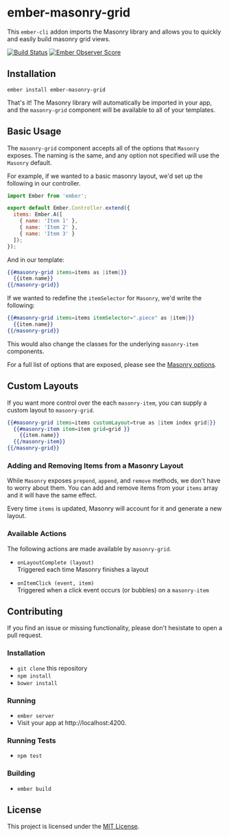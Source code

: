 # ember-masonry-grid

This `ember-cli` addon imports the Masonry library and allows you to quickly and easily build masonry grid views.

[![Build Status](https://travis-ci.org/gmurphey/ember-masonry-grid.svg?branch=master)](https://travis-ci.org/gmurphey/ember-masonry-grid) [![Ember Observer Score](http://emberobserver.com/badges/ember-masonry-grid.svg)](http://emberobserver.com/addons/ember-masonry-grid)

## Installation
`ember install ember-masonry-grid`

That's it! The Masonry library will automatically be imported in your app, and the `masonry-grid` component will be available to all of your templates.

## Basic Usage
The `masonry-grid` component accepts all of the options that `Masonry` exposes. The naming is the same, and any option not specified will use the `Masonry` default.

For example, if we wanted to a basic masonry layout, we'd set up the following in our controller.

``` javascript
import Ember from 'ember';

export default Ember.Controller.extend({
  items: Ember.A([
    { name: 'Item 1' },
    { name: 'Item 2' },
    { name: 'Item 3' }
  ]);
});
```

And in our template:

```hbs
{{#masonry-grid items=items as |item|}}
  {{item.name}}
{{/masonry-grid}}
```

If we wanted to redefine the `itemSelector` for `Masonry`, we'd write the following:

```hbs
{{#masonry-grid items=items itemSelector=".piece" as |item|}}
  {{item.name}}
{{/masonry-grid}}
```

This would also change the classes for the underlying `masonry-item` components.

For a full list of options that are exposed, please see the [Masonry options](http://masonry.desandro.com/options.html).

## Custom Layouts

If you want more control over the each `masonry-item`, you can supply a custom layout to `masonry-grid`.

```hbs
{{#masonry-grid items=items customLayout=true as |item index grid|}}
  {{#masonry-item item=item grid=grid }}
    {{item.name}}
  {{/masonry-item}}
{{/masonry-grid}}
```

### Adding and Removing Items from a Masonry Layout

While `Masonry` exposes `prepend`, `append`, and `remove` methods, we don't have to worry about them. You can add and remove items from your `items` array and it will have the same effect.

Every time `items` is updated, Masonry will account for it and generate a new layout.

### Available Actions

The following actions are made available by `masonry-grid`.

* `onLayoutComplete (layout)`  
Triggered each time Masonry finishes a layout

* `onItemClick (event, item)`  
Triggered when a click event occurs (or bubbles) on a `masonry-item`

## Contributing
If you find an issue or missing functionality, please don't hesistate to open a pull request.

### Installation
* `git clone` this repository
* `npm install`
* `bower install`

### Running
* `ember server`
* Visit your app at http://localhost:4200.

### Running Tests
* `npm test`

### Building
* `ember build`


License
------------------------------------------------------------------------------

This project is licensed under the [MIT License](LICENSE.md).

